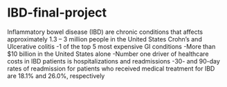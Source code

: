 # IBD-final-project

Inflammatory bowel disease (IBD) are chronic conditions that affects approximately 1.3 – 3 million people in the United States
Crohn’s and Ulcerative colitis
-1 of the top 5 most expensive GI conditions
-More than $10 billion in the United States alone
-Number one driver of healthcare costs in IBD patients is hospitalizations and readmissions
-30- and 90-day rates of readmission for patients who received medical treatment for IBD are 18.1% and 26.0%, respectively
